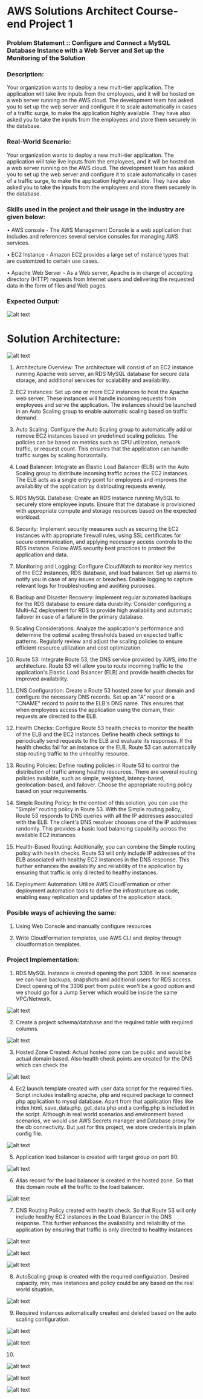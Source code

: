 # AWS Solutions Architect Course-end Project 1

### Problem Statement :: Configure and Connect a MySQL Database Instance with a Web Server and Set up the Monitoring of the Solution

### Description:

Your organization wants to deploy a new multi-tier application. The application will take live inputs from the employees, and it will be hosted on a web server running on the AWS cloud. The development team has asked you to set up the web server and configure it to scale automatically in cases of a traffic surge, to make the application highly available. They have also asked you to take the inputs from the employees and store them securely in the database.

### Real-World Scenario:

Your organization wants to deploy a new multi-tier application. The application will take live inputs from the employees, and it will be hosted on a web server running on the AWS cloud. The development team has asked you to set up the web server and configure it to scale automatically in cases of a traffic surge, to make the application highly available. They have also asked you to take the inputs from the employees and store them securely in the database.


### Skills used in the project and their usage in the industry are given below:

• AWS console - The AWS Management Console is a web application that includes and references several service consoles for managing AWS services.

• EC2 Instance - Amazon EC2 provides a large set of instance types that are customized to certain use cases.

• Apache Web Server - As a Web server, Apache is in charge of accepting directory (HTTP) requests from Internet users and delivering the requested data in the form of files and Web pages.

### Expected Output: 

![alt text](https://github.com/jangraviren/sac03-project01/blob/main/images/expected-output.png?raw=true)


# Solution Architecture:

![alt text](https://github.com/jangraviren/sac03-project01/blob/main/images/solution-architecture.jpg?raw=true)

1. Architecture Overview: The architecture will consist of an EC2 instance running Apache web server, an RDS MySQL database for secure data storage, and additional services for scalability and availability.

2. EC2 Instances: Set up one or more EC2 instances to host the Apache web server. These instances will handle incoming requests from employees and serve the application. The instances should be launched in an Auto Scaling group to enable automatic scaling based on traffic demand.

3. Auto Scaling: Configure the Auto Scaling group to automatically add or remove EC2 instances based on predefined scaling policies. The policies can be based on metrics such as CPU utilization, network traffic, or request count. This ensures that the application can handle traffic surges by scaling horizontally.

4. Load Balancer: Integrate an Elastic Load Balancer (ELB) with the Auto Scaling group to distribute incoming traffic across the EC2 instances. The ELB acts as a single entry point for employees and improves the availability of the application by distributing requests evenly.

5. RDS MySQL Database: Create an RDS instance running MySQL to securely store employee inputs. Ensure that the database is provisioned with appropriate compute and storage resources based on the expected workload.

6. Security: Implement security measures such as securing the EC2 instances with appropriate firewall rules, using SSL certificates for secure communication, and applying necessary access controls to the RDS instance. Follow AWS security best practices to protect the application and data.

7. Monitoring and Logging: Configure CloudWatch to monitor key metrics of the EC2 instances, RDS database, and load balancer. Set up alarms to notify you in case of any issues or breaches. Enable logging to capture relevant logs for troubleshooting and auditing purposes.

8. Backup and Disaster Recovery: Implement regular automated backups for the RDS database to ensure data durability. Consider configuring a Multi-AZ deployment for RDS to provide high availability and automatic failover in case of a failure in the primary database.

9. Scaling Considerations: Analyze the application's performance and determine the optimal scaling thresholds based on expected traffic patterns. Regularly review and adjust the scaling policies to ensure efficient resource utilization and cost optimization.

10. Route 53: Integrate Route 53, the DNS service provided by AWS, into the architecture. Route 53 will allow you to route incoming traffic to the application's Elastic Load Balancer (ELB) and provide health checks for improved availability.

11. DNS Configuration: Create a Route 53 hosted zone for your domain and configure the necessary DNS records. Set up an "A" record or a "CNAME" record to point to the ELB's DNS name. This ensures that when employees access the application using the domain, their requests are directed to the ELB.

12. Health Checks: Configure Route 53 health checks to monitor the health of the ELB and the EC2 instances. Define health check settings to periodically send requests to the ELB and evaluate its responses. If the health checks fail for an instance or the ELB, Route 53 can automatically stop routing traffic to the unhealthy resource.

13. Routing Policies: Define routing policies in Route 53 to control the distribution of traffic among healthy resources. There are several routing policies available, such as simple, weighted, latency-based, geolocation-based, and failover. Choose the appropriate routing policy based on your requirements.

14. Simple Routing Policy: In the context of this solution, you can use the "Simple" routing policy in Route 53. With the Simple routing policy, Route 53 responds to DNS queries with all the IP addresses associated with the ELB. The client's DNS resolver chooses one of the IP addresses randomly. This provides a basic load balancing capability across the available EC2 instances.

15. Health-Based Routing: Additionally, you can combine the Simple routing policy with health checks. Route 53 will only include IP addresses of the ELB associated with healthy EC2 instances in the DNS response. This further enhances the availability and reliability of the application by ensuring that traffic is only directed to healthy instances.

16. Deployment Automation: Utilize AWS CloudFormation or other deployment automation tools to define the infrastructure as code, enabling easy replication and updates of the application stack.


### Posible ways of achieving the same:

 1. Using Web Console and manually configure resources

 2. Write CloudFormation templates, use AWS CLI and deploy through cloudformation templates. 

 ### Project Implementation:
1. RDS MySQL Instance is created opening the port 3306. In real scenarios we can have backups, snapshots and additional users for RDS access. Direct opening of the 3306 port from public won't be a good option and we should go for a Jump Server which would be inside the same VPC/Network. 

 ![alt text](https://github.com/jangraviren/sac03-project01/blob/main/images/rds-mysql-database.png?raw=true)


2. Create a project schema/database and the required table with required columns. 

![alt text](https://github.com/jangraviren/sac03-project01/blob/main/images/rds-mysql-table.png?raw=true)

3. Hosted Zone Created: Actual hosted zone can be public and would be actual domain based. Also health check points are created for the DNS which can check the 

 ![alt text](https://github.com/jangraviren/sac03-project01/blob/main/images/private-hosted-zone.png?raw=true)

4. Ec2 launch template created with user data script for the required files. Script includes installing apache, php and required package to connect php application to mysql database. Apart from that application files like index.html, save_data.php, get_data.php and a config.php is included in the script. Although in real world scenarios and environment based scenarios, we would use AWS Secrets manager and Database proxy for the db connectivity. But just for this project, we store credentials in plain config file.

![alt text](https://github.com/jangraviren/sac03-project01/blob/main/images/ec2-launch-template.png?raw=true)

5. Application load balancer is created with target group on port 80.

 ![alt text](https://github.com/jangraviren/sac03-project01/blob/main/images/ec2-alb.png?raw=true)

6. Alias record for the load balancer is created in the hosted zone. So that this domain route all the traffic to the load balancer.

 ![alt text](https://github.com/jangraviren/sac03-project01/blob/main/images/route-53-dns-alias-to-alb.png?raw=true)


7. DNS Routing Policy created with health check. So that Route 53 will only include healthy EC2 instances in the Load Balancer in the DNS response. This further enhances the availability and reliability of the application by ensuring that traffic is only directed to healthy instances

 ![alt text](https://github.com/jangraviren/sac03-project01/blob/main/images/hosted-zone-health-check-1.png?raw=true)

 ![alt text](https://github.com/jangraviren/sac03-project01/blob/main/images/hosted-zone-health-check-2.png?raw=true)

 ![alt text](https://github.com/jangraviren/sac03-project01/blob/main/images/hosted-zone-health-check-3.png?raw=true)


8. AutoScaling group is created with the required configuration. Desired capacity, min, max instances and policy could be any based on the real world situation.

![alt text](https://github.com/jangraviren/sac03-project01/blob/main/images/autoscale-group.png?raw=true)


9. Required instances automatically created and deleted based on the auto scaling configuration. 

 ![alt text](https://github.com/jangraviren/sac03-project01/blob/main/images/ec2-instances-after-asg.png?raw=true)

 ![alt text](https://github.com/jangraviren/sac03-project01/blob/main/images/ec2-instances-all.png?raw=true)

10. 

![alt text](https://github.com/jangraviren/sac03-project01/blob/main/images/index-page.png?raw=true)

![alt text](https://github.com/jangraviren/sac03-project01/blob/main/images/index-page-2.png?raw=true)

![alt text](https://github.com/jangraviren/sac03-project01/blob/main/images/index-page-3.png?raw=true)

 